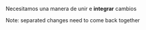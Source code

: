 Necesitamos una manera de unir e **integrar** cambios

Note:
separated changes need to come back together

